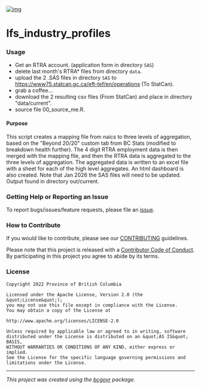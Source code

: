
[![img](https://img.shields.io/badge/Lifecycle-Experimental-339999)](https://github.com/bcgov/repomountie/blob/master/doc/lifecycle-badges.md)

lfs_industry_profiles
============================

### Usage

* Get an RTRA account. (application form in directory `SAS`) 
* delete last month's RTRA* files from directory `data`.
* upload the 2 .SAS files in directory `SAS` to https://www75.statcan.gc.ca/eft-tef/en/operations (To StatCan).
* grab a coffee...
* download the 2 resulting csv files (From StatCan) and place in directory "data/current".
* source file 00_source_me.R.

#### Purpose

This script creates a mapping file from naics to three levels of aggregation, based on the "Beyond 20/20" custom tab from BC Stats (modified to breakdown health further).  The 4 digit RTRA employment data is then merged with the mapping file, and then the RTRA data is aggregated to the three levels of aggregation.  The aggregated data is written to an excel file with a sheet for each of the high level aggregates. An html dashboard is also created.  Note that Jan 2026 the SAS files will need to be updated. Output found in directory out/current.

### Getting Help or Reporting an Issue

To report bugs/issues/feature requests, please file an [issue](https://github.com/bcgov/lfs_industry_profiles/issues/).

### How to Contribute

If you would like to contribute, please see our [CONTRIBUTING](CONTRIBUTING.md) guidelines.

Please note that this project is released with a [Contributor Code of Conduct](CODE_OF_CONDUCT.md). By participating in this project you agree to abide by its terms.

### License

```
Copyright 2022 Province of British Columbia

Licensed under the Apache License, Version 2.0 (the &quot;License&quot;);
you may not use this file except in compliance with the License.
You may obtain a copy of the License at

http://www.apache.org/licenses/LICENSE-2.0

Unless required by applicable law or agreed to in writing, software distributed under the License is distributed on an &quot;AS IS&quot; BASIS,
WITHOUT WARRANTIES OR CONDITIONS OF ANY KIND, either express or implied.
See the License for the specific language governing permissions and limitations under the License.
```
---
*This project was created using the [bcgovr](https://github.com/bcgov/bcgovr) package.* 
